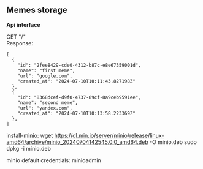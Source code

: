 Memes storage
---
<b>Api interface</b></br>

GET "/"</br>
Response:
```
[
  {
    "id": "2fee8429-cde0-4312-b87c-e8e67359001d",
    "name": "first meme",
    "url": "google.com",
    "created_at": "2024-07-10T10:11:43.827198Z"
  },
  {
    "id": "8368dcef-d9f0-4737-89cf-8a9ceb9591ee",
    "name": "second meme",
    "url": "yandex.com",
    "created_at": "2024-07-10T10:13:58.223369Z"
  },
]
```


install-minio:
    wget https://dl.min.io/server/minio/release/linux-amd64/archive/minio_20240704142545.0.0_amd64.deb -O minio.deb
    sudo dpkg -i minio.deb

minio default credentials:
    minioadmin
